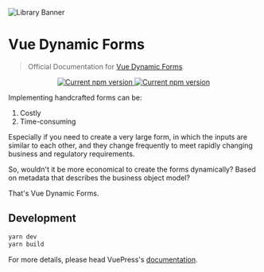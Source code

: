 ![Library Banner](https://res.cloudinary.com/alvarosaburido/image/upload/v1589993773/portfolio/web/vue-dynamic-forms/open-graph-preview_kv4glm.png)

# Vue Dynamic Forms

> Official Documentation for [Vue Dynamic Forms](https://github.com/asigloo/vue-dynamic-forms)

<p align="center">
  <a href="https://www.npmjs.com/package/@asigloo/vue-dynamic-forms">
    <img src="https://badgen.net/npm/v/@asigloo/vue-dynamic-forms" alt="Current npm version">
  </a>

  <a href="https://app.netlify.com/sites/vue-dynamic-forms-docs/deploys">
    <img src="https://api.netlify.com/api/v1/badges/5defb6a1-c5fd-4b19-8fd0-a687f26761a6/deploy-status" alt="Current npm version">
  </a>
</p>

Implementing handcrafted forms can be:

1. Costly
2. Time-consuming

Especially if you need to create a very large form, in which the inputs are similar to each other, and they change frequently to meet rapidly changing business and regulatory requirements.

So, wouldn't it be more economical to create the forms dynamically? Based on metadata that describes the business object model?

That's Vue Dynamic Forms.

## Development

```bash
yarn dev
yarn build
```

For more details, please head VuePress's [documentation](https://v1.vuepress.vuejs.org/).
